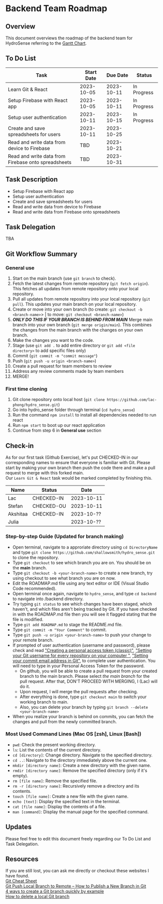 # Backend Team Roadmap

## Overview

This document overviews the roadmap of the backend team for HydroSense referring to the [Gantt Chart](https://docs.google.com/spreadsheets/d/1e9eoLkB1Kq2ox62_Ni0hW2gtKSnam4YBcwduLEwICXs/edit?usp=sharing).

## To Do List

| Task                                                | Start Date | Due Date   | Status      |
| --------------------------------------------------- | ---------- | ---------- | ----------- |
| Learn Git & React                                   | 2023-10-05 | 2023-10-11 | In Progress |
| Setup Firebase with React app                       | 2023-10-05 | 2023-10-11 | In Progress |
| Setup user authentication                           | 2023-10-11 | 2023-10-15 | In Progress |
| Create and save spreadsheets for users              | 2023-10-11 | 2023-10-25 |             |
| Read and write data from device to Firebase         | TBD        | 2023-10-21 |             |
| Read and write data from Firebase onto spreadsheets | TBD        | 2023-10-31 |             |

## Task Description

- Setup Firebase with React app
- Setup user authentication
- Create and save spreadsheets for users 
- Read and write data from device to Firebase 
- Read and write data from Firebase onto spreadsheets

## Task Delegation

TBA

## Git Workflow Summary

### General use

1. Start on the main branch (use `git branch` to check). 
2. Fetch the latest changes from remote repository (`git fetch origin`). This fetches all updates from remote repository onto your local repository.
3. Pull all updates from remote repository into your local repository (`git pull`). This updates your main branch on your local repository.
4. Create or move into your own branch (to create: `git checkout -b <branch-name>`> | to move: `git checkout <branch-name>`)
5. ***ONLY DO THIS IF YOUR BRANCH IS BEHIND FROM MAIN*** Merge main branch into your own branch (`git merge origin/main`). This combines the changes from the main branch with the changes on your own branch.
6. Make the changes you want to the code.
7. Stage (use `git add .` to add entire directory or `git add <file directory>` to add specific files only)
8. Commit (`git commit -m "commit message"`)
9. Push (`git push -u origin <branch-name>`)
10. Create a pull request for team members to review
11. Address any review comments made by team members
12. MERGE!

### First time cloning

1. Git clone repository onto local host (`git clone https://github.com/lac-phong/hydro_sense.git`)
2. Go into hydro_sense folder through terminal (`cd hydro_sense`)
3. Run the command `npm install` to install all dependencies needed to run react
4. Run `npm start` to boot up our react application
5. Continue from step 6 in **General use** section

## Check-in

As for our first task (Github Exercise), let's put CHECKED-IN in our corresponding names to ensure that everyone is familiar with Git. Please start by making your own branch then push the code there and make a pull request to merge with this forked main. <br>
Our `Learn Git & React` task would be marked completed by finishing this.

| Name     | Status     | Date       |
| -------- | ---------- | ---------- |
| Lac      | CHECKED-IN | 2023-10-11 |
| Stefan   | CHECKED-OU | 2023-10-11 |
| Akshitaa |CHECKED-IN  | 2023-10-?? |
| Julia    |            | 2023-10-?? |

### Step-by-step Guide (Updated for branch making)

- Open terminal, navigate to a approriate directory using `cd DirectoryName` and type `git clone https://github.com/shallowsmith/hydro_sense.git` to clone the repository.
- Type `git checkout` to see which branch you are on. You should be on the **main** branch.
- Type `git checkout -b <your-branch-name>` to create a new branch, try using checkout to see what branch you are on now.
- Edit the ROADMAP.md file using any text editor or IDE (Visual Studio Code recommended).
- Open terminal once again, navigate to `hydro_sense`, and type `cd backend` to navigate into /backend directory.
- Try typing `git status` to see which changes have been staged, which haven't, and which files aren't being tracked by Git. If you have checked in with the ROADMAP.md file then you will see it flagged stating that the file is modified.
- Type `git add ROADMAP.md` to stage the README.md file.
- Type `git commit -m "Your Comment"` to commit.
- Type `git push -u origin <your-branch-name>` to push your change to your remote branch.
- If prompted of user authentication (username and password), please check and read ["Creating a personal access token (classic)"](https://docs.github.com/en/authentication/keeping-your-account-and-data-secure/managing-your-personal-access-tokens#creating-a-personal-access-token-classic), ["Setting your Git username for every repository on your computer
  "](https://docs.github.com/en/account-and-profile/setting-up-and-managing-your-personal-account-on-github/managing-email-preferences/setting-your-commit-email-address#setting-your-commit-email-address-in-git), ["Setting your commit email address in Git"](https://docs.github.com/en/account-and-profile/setting-up-and-managing-your-personal-account-on-github/managing-email-preferences/setting-your-commit-email-address#setting-your-commit-email-address-in-git), to complete user authentication. You will need to type in your Personal Access Token for the password.
  - On github, you will be able to create a pull request from your created branch to the main branch. Please select _the main branch_ for the pull request. After that, DON'T PROCEED WITH MERGING, I (Lac) will do it.
  - Upon request, I will merge the pull requests after checking.
    <br>
  - After everything is done, type `git checkout main` to switch your working branch to main.
  - Also, you can delete your branch by typing `git branch --delete <your-branch-name>`
- When you realize your branch is behind on commits, you can fetch the changes and pull from the newly committed branch.

### Most Used Command Lines (Mac OS [zsh], Linux [Bash])

- `pwd`: Check the present working directory.
- `ls`: List the contents of the current directory.
- `cd [directory]`: Change directory. Navigate to the specified directory.
- `cd ..`: Navigate to the directory immediately above the current one.
- `mkdir [directory name]`: Create a new directory with the given name.
- `rmdir [directory name]`: Remove the specified directory (only if it's empty).
- `rm [file name]`: Remove the specified file.
- `rm -r [directory name]`: Recursively remove a directory and its contents.
- `touch [file name]`: Create a new file with the given name.
- `echo [text]`: Display the specified text in the terminal.
- `cat [file name]`: Display the contents of a file.
- `man [command]`: Display the manual page for the specified command.

## Updates

Please feel free to edit this document freely regarding our To Do List and Task Delegation.

## Resources

If you are still lost, you can ask me directly or checkout these websites I have found. <br>
[Git Cheat Sheet](https://education.github.com/git-cheat-sheet-education.pdf)<br>
[Git Push Local Branch to Remote – How to Publish a New Branch in Git](https://www.freecodecamp.org/news/git-push-local-branch-to-remote-how-to-publish-a-new-branch-in-git/) <br>
[4 ways to create a Git branch quickly by example](https://www.theserverside.com/blog/Coffee-Talk-Java-News-Stories-and-Opinions/Git-Branch-Create-Example-Command-Checkout-Commit-Tag) <br>
[How to delete a local Git branch](https://www.theserverside.com/blog/Coffee-Talk-Java-News-Stories-and-Opinions/delete-local-git-branch-origin-force-merge-all)
